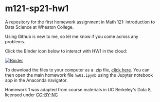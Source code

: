 # m121-sp21-hw1
A repository for the first homework assignment in Math 121: Introduction to Data Science at Wheaton College.

Using Github is new to me, so let me know if you come across any problems.

Click the Binder icon below to interact with HW1 in the cloud:

[![Binder](https://mybinder.org/badge_logo.svg)](https://mybinder.org/v2/gh/Peter-Jantsch/m121-sp21-hw1/main?filepath=hw01.ipynb)

To download the files to your computer as a .zip file, [click here](https://github.com/Peter-Jantsch/m121-sp21-hw1/archive/main.zip). You can then open the main homework file `hw01.ipynb` using the Jupyter notebook app in the Anaconda navigator.

Homework 1 was adapted from course materials in UC Berkeley's Data 8, licensed under [CC-BY-NC](https://creativecommons.org/licenses/by-nc/2.0/)
